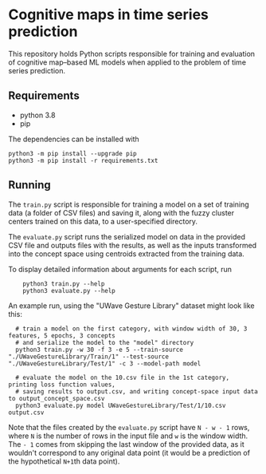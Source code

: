 # Cognitive maps in time series prediction

This repository holds Python scripts responsible for training and evaluation of cognitive map–based ML models when applied to the problem of time series prediction.

## Requirements

* python 3.8
* pip

The dependencies can be installed with

```shell
python3 -m pip install --upgrade pip
python3 -m pip install -r requirements.txt
```

## Running

The `train.py` script is responsible for training a model on a set of training data (a folder of CSV files) 
and saving it, along with the fuzzy cluster centers trained on this data, to a user-specified directory.

The `evaluate.py` script runs the serialized model on data in the provided CSV file and outputs files with the results,
as well as the inputs transformed into the concept space using centroids extracted from the training data.

To display detailed information about arguments for each script, run
```shell
    python3 train.py --help
    python3 evaluate.py --help
```

An example run, using the "UWave Gesture Library" dataset might look like this:

```shell
  # train a model on the first category, with window width of 30, 3 features, 5 epochs, 3 concepts
  # and serialize the model to the "model" directory 
  python3 train.py -w 30 -f 3 -e 5 --train-source "./UWaveGestureLibrary/Train/1" --test-source "./UWaveGestureLibrary/Test/1" -c 3 --model-path model

  # evaluate the model on the 10.csv file in the 1st category, printing loss function values, 
  # saving results to output.csv, and writing concept-space input data to output_concept_space.csv
  python3 evaluate.py model UWaveGestureLibrary/Test/1/10.csv output.csv
```

Note that the files created by the `evaluate.py` script have `N - w - 1` rows, where `N` is the number of rows in the input file
and `w` is the window width. The `- 1` comes from skipping the last window of the provided data, as it wouldn't correspond to any
original data point (it would be a prediction of the hypothetical `N+1`th data point).